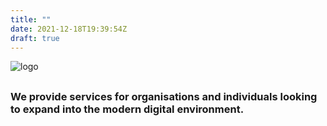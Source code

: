 ```yaml
---
title: ""
date: 2021-12-18T19:39:54Z
draft: true
---
```

![logo](/logo.svg)
## 
### We provide services for organisations and individuals looking to expand into the modern digital environment.

